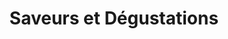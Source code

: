 ---
title: "Saveurs et Dégustations"
url: /saint-germain-en-laye/saveurs-et-degustations/
shop: Feinkost
---